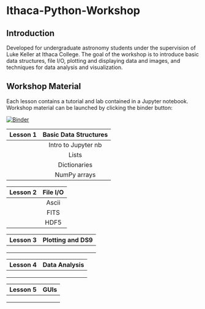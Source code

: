 # Ithaca-Python-Workshop

## Introduction

Developed for undergraduate astronomy students under the supervision of Luke Keller at Ithaca College. The goal of the workshop is to introduce basic data structures, file I/O, plotting and displaying data and images, and techniques for data analysis and visualization.

## Workshop Material

Each lesson contains a tutorial and lab contained in a Jupyter notebook. Workshop material can be launched by clicking the binder button:

[![Binder](https://mybinder.org/badge.svg)](https://mybinder.org/v2/gh/Astrodude11/Ithaca-Python-Workshop/master)

| Lesson 1 | Basic Data Structures |
| -------- |:---------------------:|
|          | Intro to Jupyter nb   |
|          | Lists                 |
|          | Dictionaries          |
|          | NumPy arrays          |

| Lesson 2 | File I/O |
| -------- |:--------:|
|          | Ascii    |
|          | FITS     |
|          | HDF5     |

| Lesson 3 | Plotting and DS9 |
| -------- |:----------------:|
|          |                  |
|          |                  |
|          |                  |

| Lesson 4 | Data Analysis |
| -------- |:-------------:|
|          |               |
|          |               |
|          |               |

| Lesson 5 | GUIs |
| -------- |:----:|
|          |      |
|          |      |
|          |      |
